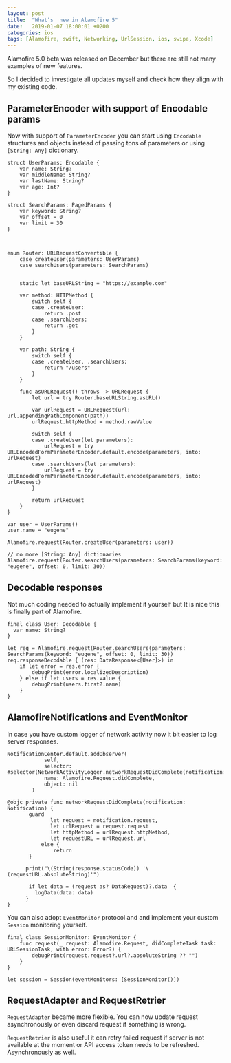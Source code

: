 ```yaml
---
layout: post
title:  "What’s  new in Alamofire 5"
date:   2019-01-07 18:00:01 +0200
categories: ios
tags: [Alamofire, swift, Networking, UrlSession, ios, swipe, Xcode]
---
```


Alamofire 5.0 beta was released on December but there are still not many examples of new features.

So I decided to investigate all updates myself and check how they align with my existing code.


## ParameterEncoder with support of Encodable params

Now with support of `ParameterEncoder` you can start using `Encodable` structures and objects instead of passing tons of parameters or using `[String: Any]` dictionary.

```
struct UserParams: Encodable {
    var name: String?
    var middleName: String?
    var lastName: String?
    var age: Int?
}

struct SearchParams: PagedParams {
    var keyword: String?
    var offset = 0
    var limit = 30
}



enum Router: URLRequestConvertible {
    case createUser(parameters: UserParams)
    case searchUsers(parameters: SearchParams)


    static let baseURLString = "https://example.com"

    var method: HTTPMethod {
        switch self {
        case .createUser:
            return .post
        case .searchUsers:
            return .get
        }
    }

    var path: String {
        switch self {
        case .createUser, .searchUsers:
            return "/users"
        }
    }

    func asURLRequest() throws -> URLRequest {
        let url = try Router.baseURLString.asURL()

        var urlRequest = URLRequest(url: url.appendingPathComponent(path))
        urlRequest.httpMethod = method.rawValue

        switch self {
        case .createUser(let parameters):
            urlRequest = try URLEncodedFormParameterEncoder.default.encode(parameters, into: urlRequest)
        case .searchUsers(let parameters):
            urlRequest = try URLEncodedFormParameterEncoder.default.encode(parameters, into: urlRequest)
        }

        return urlRequest
    }
}
```


```
var user = UserParams()
user.name = "eugene"

Alamofire.request(Router.createUser(parameters: user))

// no more [String: Any] dictionaries
Alamofire.request(Router.searchUsers(parameters: SearchParams(keyword: "eugene", offset: 0, limit: 30))
```

## Decodable responses

Not much coding needed to actually implement it yourself but It is nice this is finally part of Alamofire.

```
final class User: Decodable {
  var name: String?
}

let req = Alamofire.request(Router.searchUsers(parameters: SearchParams(keyword: "eugene", offset: 0, limit: 30))
req.responseDecodable { (res: DataResponse<[User]>) in
    if let error = res.error {
        debugPrint(error.localizedDescription)
    } else if let users = res.value {
        debugPrint(users.first?.name)
    }
}
```



## AlamofireNotifications and EventMonitor

In case you have custom logger of network activity now it bit easier to log server responses.


```
NotificationCenter.default.addObserver(
            self,
            selector: #selector(NetworkActivityLogger.networkRequestDidComplete(notification:)),
            name: Alamofire.Request.didComplete,
            object: nil
        )
```

```
@objc private func networkRequestDidComplete(notification: Notification) {
       guard
              let request = notification.request,
              let urlRequest = request.request
              let httpMethod = urlRequest.httpMethod,
              let requestURL = urlRequest.url
           else {
               return
       }

      print("\(String(response.statusCode)) '\(requestURL.absoluteString)'")

       if let data = (request as? DataRequest)?.data  {
         logData(data: data)
      }       
}
```

You can also adopt `EventMonitor` protocol and and implement your custom `Session` monitoring yourself.

```
final class SessionMonitor: EventMonitor {
    func request(_ request: Alamofire.Request, didCompleteTask task: URLSessionTask, with error: Error?) {
        debugPrint(request.request?.url?.absoluteString ?? "")
    }
}

let session = Session(eventMonitors: [SessionMonitor()])
```


## RequestAdapter and RequestRetrier

`RequestAdapter` became more flexible. You can now update request asynchronously or even discard request if something is wrong.

`RequestRetrier` is also useful it can retry failed request if server is not available at the moment or API access token needs to be refreshed. Asynchronously as well.
